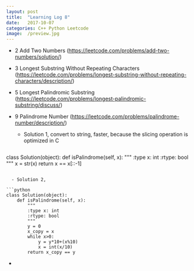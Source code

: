 ```yaml
---
layout: post
title:  "Learning Log 8"
date:   2017-10-07
categories: C++ Python Leetcode
image:  /preview.jpg
---
```


- 2 Add Two Numbers (https://leetcode.com/problems/add-two-numbers/solution/)

- 3 Longest Substring Without Repeating Characters (https://leetcode.com/problems/longest-substring-without-repeating-characters/description/)

- 5 Longest Palindromic Substring (https://leetcode.com/problems/longest-palindromic-substring/discuss/)

- 9 Palindrome Number (https://leetcode.com/problems/palindrome-number/description/)

  - Solution 1, convert to string, faster, because the slicing operation is optimized in C
  ```python
class Solution(object):
    def isPalindrome(self, x):
        """
        :type x: int
        :rtype: bool
        """
        x = str(x)
        return x == x[::-1]
```
  
  - Solution 2,

```python
class Solution(object):
    def isPalindrome(self, x):
        """
        :type x: int
        :rtype: bool
        """
        y = 0
        x_copy = x
        while x>0:
            y = y*10+(x%10)
            x = int(x/10)
        return x_copy == y
```
- 
